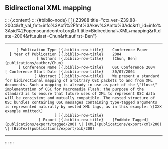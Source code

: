 ## Bidirectional XML mapping

::: {.content}
::: {#biblio-node}
[ ]{.Z3988
title="ctx_ver=Z39.88-2004&rft_val_fmt=info%3Aofi%2Ffmt%3Akev%3Amtx%3Adc&rfr_id=info%3Asid%2Fopensoundcontrol.org&rft.title=Bidirectional+XML+mapping&rft.date=2004&rft.aulast=Chun&rft.aufirst=Ben"}

  ---------------------------------------------- -- ------------------------------------------------------------------------------------------------------------------------------------------------------------------------------------------------------------------------------------------------------------------------------------------------------------------------------------------------------------------------------------------------------------------------------------------------------------------------------------------------------------------------------------
         [ Publication Type ]{.biblio-row-title}    Conference Paper
      [ Year of Publication ]{.biblio-row-title}    2004
                  [ Authors ]{.biblio-row-title}    [Chun, Ben](publications/author/Chun)
          [ Conference Name ]{.biblio-row-title}    OSC Conference 2004
    [ Conference Start Date ]{.biblio-row-title}    30/07/2004
                 [ Abstract ]{.biblio-row-title}    We present a standard for bidirectional mapping of arbitrary OSC packets to and from XML documents. Such a mapping is already in use as part of the \"flosc\" implementation of OSC for Macromedia Flash; the purpose of the standard is to ensure that future uses of XML to represent OSC data will be consistent and mutually compatible. The nested structure of OSC bundles containing OSC messages containing type-tagged arguments is represented naturally by nested XML tags, as in this example: \[XXX example omitted\]
                          [ ]{.biblio-row-title}    
                   [ Export ]{.biblio-row-title}    [EndNote Tagged](publications/export/tagged/200) \| [XML](publications/export/xml/200) \| [BibTex](publications/export/bib/200)
  ---------------------------------------------- -- ------------------------------------------------------------------------------------------------------------------------------------------------------------------------------------------------------------------------------------------------------------------------------------------------------------------------------------------------------------------------------------------------------------------------------------------------------------------------------------------------------------------------------------
:::
:::
